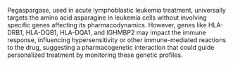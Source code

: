 Pegaspargase, used in acute lymphoblastic leukemia treatment, universally targets the amino acid asparagine in leukemia cells without involving specific genes affecting its pharmacodynamics. However, genes like HLA-DRB1, HLA-DQB1, HLA-DQA1, and IGHMBP2 may impact the immune response, influencing hypersensitivity or other immune-mediated reactions to the drug, suggesting a pharmacogenetic interaction that could guide personalized treatment by monitoring these genetic profiles.